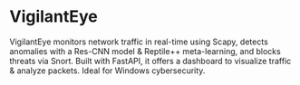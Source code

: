 # VigilantEye
VigilantEye monitors network traffic in real-time using Scapy, detects anomalies with a Res-CNN model &amp; Reptile++ meta-learning, and blocks threats via Snort. Built with FastAPI, it offers a dashboard to visualize traffic &amp; analyze packets. Ideal for Windows cybersecurity.
